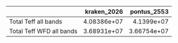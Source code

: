 |                          |   kraken_2026 |   pontus_2553 |
|:-------------------------|--------------:|--------------:|
| Total Teff all bands     |   4.08386e+07 |   4.1399e+07  |
| Total Teff WFD all bands |   3.68931e+07 |   3.66754e+07 |
